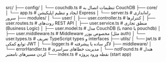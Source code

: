 src/
├── config/
│   └── couchdb.ts               # تنظیمات اتصال به CouchDB
├── core/
│   └── app.ts                   # ایجاد و تنظیم اپلیکیشن Express
│   └── server.ts                # راه‌اندازی سرور
├── modules/
│   └── user/
│       ├── user.controller.ts   # کنترلرها
│       ├── user.routes.ts       # روت‌های REST API
│       ├── user.service.ts      # منطق تجاری (Business Logic)
│       ├── user.model.ts        # مدل CouchDB (با nano یا pouchdb)
│       ├── user.middleware.ts   # Middleware مخصوص یوزر (مثل auth)
│       └── user.types.ts        # تعریف TypeScript types و interfaces
├── utils/
│   └── jwt.ts                   # توابع کمکی JWT
│   └── logger.ts                # لاگر ساده یا پیشرفته
├── middleware/
│   └── errorHandler.ts          # مدیریت خطاهای سراسری
│   └── notFound.ts              # هندل کردن مسیرهای نامعتبر
└── index.ts                     # نقطه ورود پروژه (start app)

